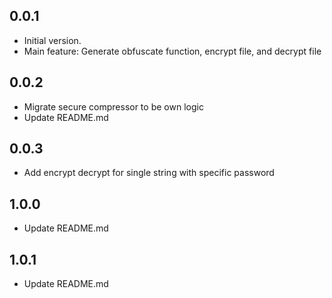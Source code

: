 ## 0.0.1
- Initial version.
- Main feature: Generate obfuscate function, encrypt file, and decrypt file

## 0.0.2
- Migrate secure compressor to be own logic
- Update README.md

## 0.0.3
- Add encrypt decrypt for single string with specific password

## 1.0.0
- Update README.md

## 1.0.1
- Update README.md

